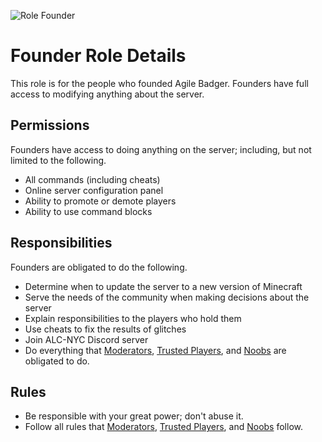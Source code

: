 ![Role Founder](https://img.shields.io/badge/Role-Founder-AA0000.svg)
# Founder Role Details
This role is for the people who founded Agile Badger. Founders have full access to modifying anything about the server.

## Permissions
Founders have access to doing anything on the server; including, but not limited to the following.
- All commands (including cheats)
- Online server configuration panel
- Ability to promote or demote players
- Ability to use command blocks

## Responsibilities
Founders are obligated to do the following.
- Determine when to update the server to a new version of Minecraft
- Serve the needs of the community when making decisions about the server
- Explain responsibilities to the players who hold them
- Use cheats to fix the results of glitches
- Join ALC-NYC Discord server
- Do everything that [Moderators][], [Trusted Players][], and [Noobs][] are obligated to do.

## Rules
- Be responsible with your great power; don't abuse it.
- Follow all rules that [Moderators][], [Trusted Players][], and [Noobs][] follow.

[noobs]: role-noob.md
[trusted players]: role-trusted.md
[moderators]: role-moderator.md
